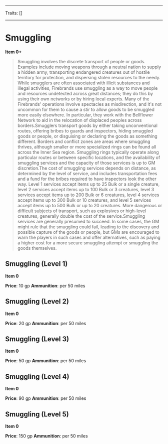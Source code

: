 
---

Traits: []

---

# Smuggling

**Item 0+**

> Smuggling involves the discrete transport of people or goods. Examples include moving weapons through a neutral nation to supply a hidden army, transporting endangered creatures out of hostile territory for protection, and dispersing stolen resources to the needy. While smugglers are often associated with illicit substances and illegal activities, Firebrands use smuggling as a way to move people and resources undetected across great distances; they do this by using their own networks or by hiring local experts. Many of the Firebrands' operations involve spectacles as misdirection, and it's not uncommon for them to cause a stir to allow goods to be smuggled more easily elsewhere. In particular, they work with the Bellflower Network to aid in the relocation of displaced peoples across borders.Smugglers transport goods by either taking unconventional routes, offering bribes to guards and inspectors, hiding smuggled goods or people, or disguising or declaring the goods as something different. Borders and conflict zones are areas where smuggling thrives, although smaller or more specialized rings can be found all across the Inner Sea region. Smuggling rings typically operate along particular routes or between specific locations, and the availability of smuggling services and the capacity of those services is up to GM discretion.The cost of smuggling services depends on distance, as determined by the level of service, and includes transportation fees and a fund for the bribes required to have inspectors look the other way. Level 1 services accept items up to 25 Bulk or a single creature, level 2 services accept items up to 100 Bulk or 3 creatures, level  3 services accept items up to 200 Bulk or 6 creatures, level 4 services accept items up to 300 Bulk or 10 creatures, and level 5 services accept items up to 500 Bulk or up to 20 creatures. More dangerous or difficult subjects of transport, such as explosives or high-level creatures, generally double the cost of the service.Smuggling services are generally presumed to succeed. In some cases, the GM might rule that the smuggling could fail, leading to the discovery and possible capture of the goods or people, but GMs are encouraged to warn the players in such cases and offer alternatives, such as paying a higher cost for a more secure smuggling attempt or smuggling the goods themselves.

## Smuggling (Level 1)

**Item 0**

**Price**: 10 gp
**Ammunition**: per 50 miles

## Smuggling (Level 2)

**Item 0**

**Price**: 20 gp
**Ammunition**: per 50 miles

## Smuggling (Level 3)

**Item 0**

**Price**: 50 gp
**Ammunition**: per 50 miles

## Smuggling (Level 4)

**Item 0**

**Price**: 90 gp
**Ammunition**: per 50 miles

## Smuggling (Level 5)

**Item 0**

**Price**: 150 gp
**Ammunition**: per 50 miles
